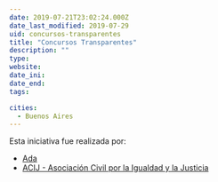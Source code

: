 ```yaml
---
date: 2019-07-21T23:02:24.000Z
date_last_modified: 2019-07-29
uid: concursos-transparentes
title: "Concursos Transparentes"
description: ""
type: 
website: 
date_ini: 
date_end: 
tags:

cities: 
  - Buenos Aires
---
```


Esta iniciativa fue realizada por:

- [Ada](/organizaciones/ada)
- [ACIJ - Asociación Civil por la Igualdad y la Justicia](/organizaciones/asociacion-civil-por-la-igualdad-y-la-justicia-arg)
